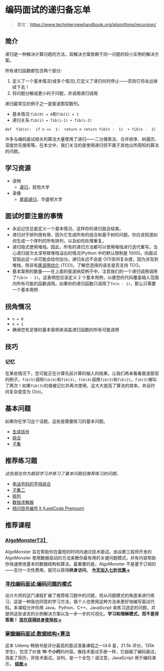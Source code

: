 # 编码面试的递归备忘单

> 原文：<https://www.techinterviewhandbook.org/algorithms/recursion/>



## 简介[](#introduction "Direct link to heading")

递归是一种解决计算问题的方法，其解决方案依赖于同一问题的较小实例的解决方案。

所有递归函数都包含两个部分:

1.  定义了一个基本情况(或多个情况),它定义了递归何时停止——否则它将永远继续下去！
2.  将问题分解成更小的子问题，并调用递归调用

递归最常见的例子之一是斐波那契数列。

*   基本情况:`fib(0) = 0`和`fib(1) = 1`
*   递归关系:`fib(i) = fib(i-1) + fib(i-2)`

```
def  fib(n):  if n <=  1:  return n return fib(n -  1)  + fib(n -  2) 
```

许多与编码面试相关的算法大量使用了递归——二分搜索法、合并排序、树遍历、深度优先搜索等。在本文中，我们关注的是使用递归但不属于其他众所周知的算法的问题。

## 学习资源[](#learning-resources "Direct link to heading")

*   读物
    *   [递归](https://www.cs.utah.edu/~germain/PPS/Topics/recursion.html)，犹他大学
*   录像
    *   [尾部递归](https://www.coursera.org/lecture/programming-languages/tail-recursion-YZic1)，华盛顿大学

## 面试时要注意的事情[](#things-to-look-out-for-during-interviews "Direct link to heading")

*   永远记住总是定义一个基本情况，这样你的递归就会结束。
*   递归对于排列很有用，因为它生成所有的组合和基于树的问题。你应该知道如何生成一个序列的所有排列，以及如何处理重复。
*   递归隐式使用堆栈。因此，所有的递归方法都可以使用堆栈进行迭代重写。当心递归层次太深导致堆栈溢出的情况(Python 中的默认限制是 1000)。向面试官指出这一点可能会给你加分。递归永远不会是 O(1)空间复杂度，因为涉及到堆栈，除非有[尾调用优化](https://stackoverflow.com/questions/310974/what-is-tail-call-optimization) (TCO)。了解您选择的语言是否支持 TCO。
*   基本案例的数量——在上面的斐波纳契例子中，注意我们的一个递归调用调用了`fib(n - 2)`。这表明您应该定义 2 个基本用例，以便您的代码覆盖输入范围内所有可能的函数调用。如果你的递归函数只调用了`fn(n - 1)`，那么只需要一个基本用例

## 拐角情况[](#corner-cases "Direct link to heading")

*   `n = 0`
*   `n = 1`
*   确保您有足够的基本案例来涵盖递归函数的所有可能调用

## 技巧[](#techniques "Direct link to heading")

### 记忆[](#memoization "Direct link to heading")

在某些情况下，您可能正在计算先前计算的输入的结果。让我们再来看看斐波那契的例子。`fib(5)`调用`fib(4)`和`fib(3)`，`fib(4)`调用`fib(3)`和`fib(2)`。`fib(3)`被叫了两次！如果`fib(3)`的值被记忆并再次使用，这大大提高了算法的效率，并且时间复杂度变为 O(n)。

## 基本问题[](#essential-questions "Direct link to heading")

如果你在学习这个话题，这些是需要练习的基本问题。

*   [生成括号](https://leetcode.com/problems/generate-parentheses/)
*   [组合](https://leetcode.com/problems/combinations/)
*   [子集](https://leetcode.com/problems/subsets/)

## 推荐练习题[](#recommended-practice-questions "Direct link to heading")

*这些是在你为题目学习并练习了基本问题后推荐练习的问题。*

*   [电话号码的字母组合](https://leetcode.com/problems/letter-combinations-of-a-phone-number/)
*   [子集二](https://leetcode.com/problems/subsets-ii/)
*   [排列](https://leetcode.com/problems/permutations/)
*   [数独求解器](https://leetcode.com/problems/sudoku-solver/)
*   [频闪信号编号 II (LeetCode Premium)](https://leetcode.com/problems/strobogrammatic-number-ii/)

## 推荐课程[](#recommended-courses "Direct link to heading")

### [AlgoMonster](https://shareasale.com/r.cfm?b=1873647&u=3114753&m=114505&urllink=&afftrack=)[T3】](#algomonster "Direct link to heading")

AlgoMonster 旨在帮助你在最短的时间内通过技术面试。由谷歌工程师开发的 AlgoMonster 使用数据驱动的方法来教你最有用的关键问题模式，并有内容帮助你快速修改基本的数据结构和算法。最重要的是，AlgoMonster 不是基于订阅的——支付一次性费用，就可以获得**终身访问**。 [**今天加入七折优惠→**](https://shareasale.com/r.cfm?b=1873647&u=3114753&m=114505&urllink=&afftrack=)

### [寻找编码面试:编码问题的模式](https://designgurus.org/link/kJSIoU?url=https%3A%2F%2Fdesigngurus.org%2Fcourse%3Fcourseid%3Dgrokking-the-coding-interview)[](#grokking-the-coding-interview-patterns-for-coding-questions "Direct link to heading")

设计大师的这门课程扩展了推荐练习题中的问题，但从问题模式的角度来进行练习，这是一种我也同意的学习方法，我个人也使用这种方法来更好地编写面试代码。本课程允许你用 Java、Python、C++、JavaScript 来练习选定的问题，并提供这些语言的示例解决方案以及一步一步的可视化。**学习和理解模式，而不是背答案！** [**现在获得终身使用权→**](https://designgurus.org/link/kJSIoU?url=https%3A%2F%2Fdesigngurus.org%2Fcourse%3Fcourseid%3Dgrokking-the-coding-interview)

### [掌握编码面试:数据结构+算法](https://fxo.co/DQpY)[](#master-the-coding-interview-data-structures--algorithms "Direct link to heading")

这本 Udemy 畅销书是评分最高的面试准备课程之一(4.6 星，21.5k 评分，135k 学生)，包含了价值 **19 个小时**的内容。像技术面试手册一样，它超越了编码面试，涵盖了简历，非技术面试，谈判。是一个全包！请注意，JavaScript 用于编码演示。 [**结账→**](https://fxo.co/DQpY)

